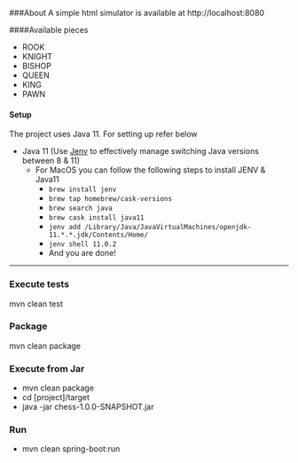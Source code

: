 ###About
A simple html simulator is available at http://localhost:8080

####Available pieces
- ROOK
- KNIGHT
- BISHOP
- QUEEN
- KING
- PAWN

#### Setup
The project uses Java 11. For setting up refer below
- Java 11 (Use [Jenv](https://www.jenv.be) to effectively manage switching Java versions between 8 & 11)
    - For MacOS you can follow the following steps to install JENV & Java11
        - ```brew install jenv```
        - ```brew tap homebrew/cask-versions```
        - ```brew search java```
        - ```brew cask install java11```
        - ```jenv add /Library/Java/JavaVirtualMachines/openjdk-11.*.*.jdk/Contents/Home/```
        - ```jenv shell 11.0.2```
        - And you are done!
---
### Execute tests
mvn clean test

### Package
mvn clean package

### Execute from Jar
- mvn clean package
- cd [project]/target
- java -jar chess-1.0.0-SNAPSHOT.jar

### Run
- mvn clean spring-boot:run

